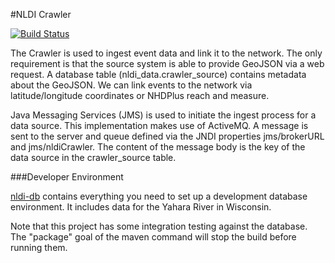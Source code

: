 #NLDI Crawler

[![Build Status](https://travis-ci.org/ACWI-SSWD/nldi-crawler.svg?branch=master)](https://travis-ci.org/ACWI-SSWD/nldi-crawler)

The Crawler is used to ingest event data and link it to the network. The only requirement is that the source system is able to provide GeoJSON via a web request. A database table (nldi_data.crawler_source) contains metadata about the GeoJSON. We can link events to the network via latitude/longitude coordinates or NHDPlus reach and measure.

Java Messaging Services (JMS) is used to initiate the ingest process for a data source. This implementation makes use of ActiveMQ. A message is sent to the server and queue defined via the JNDI properties jms/brokerURL and jms/nldiCrawler. The content of the message body is the key of the data source in the crawler_source table.

###Developer Environment

[nldi-db](https://travis-ci.org/ACWI-SSWD/nldi-db) contains everything you need to set up a development database environment. It includes data for the Yahara River in Wisconsin.

Note that this project has some integration testing against the database. The "package" goal of the maven command will stop the build before running them.

